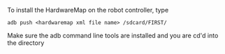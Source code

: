 To install the HardwareMap on the robot controller, type 

```shell
adb push <hardwaremap xml file name> /sdcard/FIRST/
```

Make sure the adb command line tools are installed and you are cd'd into the directory
